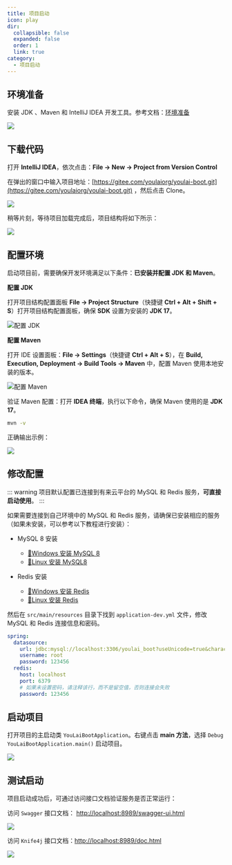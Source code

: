 ```yaml
---
title: 项目启动
icon: play
dir:
  collapsible: false
  expanded: false
  order: 1
  link: true
category:
  - 项目启动
---
```



## 环境准备

安装 JDK 、Maven 和 IntelliJ IDEA 开发工具。参考文档：[环境准备](https://youlai.blog.csdn.net/article/details/145177011)

![](https://www.youlai.tech/storage/blog/2025/02/23/20250223141929.png)



## 下载代码

打开 **IntelliJ IDEA**，依次点击：**File → New → Project from Version Control**

在弹出的窗口中输入项目地址：[https://gitee.com/youlaiorg/youlai-boot.git](https://gitee.com/youlaiorg/youlai-boot.git) ，然后点击 Clone。

![](https://www.youlai.tech/storage/blog/2025/02/23/44a0809db84b410d98473832e937ff6d.png)
 

稍等片刻，等待项目加载完成后，项目结构将如下所示：

![](https://www.youlai.tech/storage/blog/2025/02/23/848577e458ed4885b99152498de04ef8.png)
 

## 配置环境

启动项目前，需要确保开发环境满足以下条件：**已安装并配置 JDK 和 Maven**。

**配置 JDK**

打开项目结构配置面板 **File → Project Structure**（快捷键 **Ctrl + Alt + Shift + S**）打开项目结构配置面板，确保 **SDK** 设置为安装的 **JDK 17**。

![配置 JDK](https://www.youlai.tech/storage/blog/2025/02/23/21557ad6097147a4bce9a308263a1f36.png)
 

**配置 Maven**

打开 IDE 设置面板：**File  → Settings**（快捷键 **Ctrl + Alt + S**），在 **Build, Execution, Deployment → Build Tools → Maven** 中，配置 Maven 使用本地安装的版本。

![配置 Maven](https://www.youlai.tech/storage/blog/2025/02/23/f4fe1d069aa84384aec39734c8c1a03f.png)
 

验证 Maven 配置：打开 **IDEA 终端**，执行以下命令，确保 Maven 使用的是 **JDK 17**。

```bash
mvn -v
```

正确输出示例：

![](https://www.youlai.tech/storage/blog/2025/02/23/36ab420422cd4c3b84a82d047e0e7e70.png)
 

## 修改配置
::: warning
项目默认配置已连接到有来云平台的 MySQL 和 Redis 服务，**可直接启动使用**。
:::

如果需要连接到自己环境中的 MySQL 和 Redis 服务，请确保已安装相应的服务（如果未安装，可以参考以下教程进行安装）：

- MySQL 8 安装
  - [📖Windows 安装 MySQL 8](https://blog.csdn.net/u013737132/article/details/133272887)
  - [📖Linux 安装 MySQL8](https://blog.csdn.net/u013737132/article/details/145654283)

- Redis 安装
  - [📖Windows 安装 Redis](https://blog.csdn.net/u013737132/article/details/133410293)
  - [📖Linux 安装 Redis](https://blog.csdn.net/u013737132/article/details/130439335)



然后在 `src/main/resources` 目录下找到 `application-dev.yml` 文件，修改 MySQL 和 Redis 连接信息和密码。

```yaml 
spring:
  datasource:
    url: jdbc:mysql://localhost:3306/youlai_boot?useUnicode=true&characterEncoding=utf-8&useSSL=false&serverTimezone=Asia/Shanghai
    username: root
    password: 123456
  redis:
    host: localhost
    port: 6379
    # 如果未设置密码，请注释该行，而不是留空值，否则连接会失败
    password: 123456
```


## 启动项目

打开项目的主启动类 `YouLaiBootApplication`。右键点击 **main 方法**，选择 `Debug YouLaiBootApplication.main()` 启动项目。



![](https://www.youlai.tech/storage/blog/2025/02/23/8dce45787ec9388527ae8297edbaf77d.png)

## 测试启动

项目启动成功后，可通过访问接口文档验证服务是否正常运行：

访问 `Swagger` 接口文档： [http://localhost:8989/swagger-ui.html](http://localhost:8989/swagger-ui.html)

![](https://www.youlai.tech/storage/blog/2025/02/23/6ebb7d3baa304293803271ec3e022422.png)

访问 `Knife4j` 接口文档：[http://localhost:8989/doc.html](http://localhost:8989/doc.html)

![](https://www.youlai.tech/storage/blog/2025/02/23/60bd708ba04a7c45e0a168a6afc44481.png)

